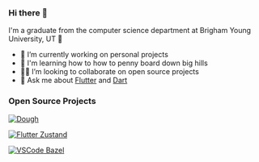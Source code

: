 ### Hi there 👋

I'm a graduate from the computer science department at Brigham Young University, UT 🌆

- 🔭 I’m currently working on personal projects
- 🌱 I'm learning how to how to penny board down big hills
- 🧑‍💻 I’m looking to collaborate on open source projects
- 💬 Ask me about [Flutter](https://flutter.dev) and [Dart](https://dart.dev)

### Open Source Projects

[![Dough](https://github-readme-stats.vercel.app/api/pin/?username=josiahsrc&repo=dough)](https://github.com/josiahsrc/dough)

[![Flutter Zustand](https://github-readme-stats.vercel.app/api/pin/?username=josiahsrc&repo=flutter_zustand)](https://github.com/josiahsrc/flutter_zustand)

[![VSCode Bazel](https://github-readme-stats.vercel.app/api/pin/?username=BYU-Bazel&repo=bazel-ls)](https://github.com/BYU-Bazel/bazel-ls)
